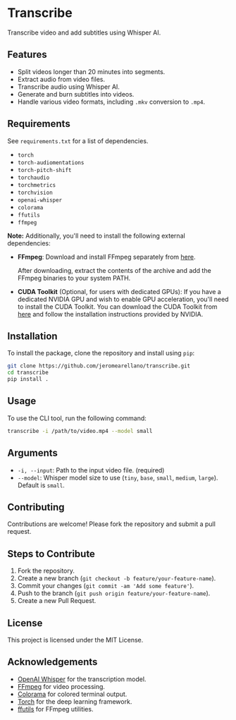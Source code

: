 # Transcribe

Transcribe video and add subtitles using Whisper AI.

## Features

- Split videos longer than 20 minutes into segments.
- Extract audio from video files.
- Transcribe audio using Whisper AI.
- Generate and burn subtitles into videos.
- Handle various video formats, including `.mkv` conversion to `.mp4`.

## Requirements

See `requirements.txt` for a list of dependencies.

- `torch`
- `torch-audiomentations`
- `torch-pitch-shift`
- `torchaudio`
- `torchmetrics`
- `torchvision`
- `openai-whisper`
- `colorama`
- `ffutils`
- `ffmpeg`

**Note:** Additionally, you'll need to install the following external dependencies:

- **FFmpeg**: Download and install FFmpeg separately from [here](https://www.gyan.dev/ffmpeg/builds/ffmpeg-release-full.7z).

  After downloading, extract the contents of the archive and add the FFmpeg binaries to your system PATH.

- **CUDA Toolkit** (Optional, for users with dedicated GPUs): If you have a dedicated NVIDIA GPU and wish to enable GPU acceleration, you'll need to install the CUDA Toolkit. You can download the CUDA Toolkit from [here](https://developer.nvidia.com/cuda-downloads?target_os=Windows&target_arch=x86_64&target_version=11&target_type=exe_local) and follow the installation instructions provided by NVIDIA.

## Installation

To install the package, clone the repository and install using `pip`:

```bash
git clone https://github.com/jeromearellano/transcribe.git
cd transcribe
pip install .
```

## Usage

To use the CLI tool, run the following command:

```bash
transcribe -i /path/to/video.mp4 --model small
```

## Arguments

- `-i, --input`: Path to the input video file. (required)
- `--model`: Whisper model size to use (`tiny`, `base`, `small`, `medium`, `large`). Default is `small`.

## Contributing

Contributions are welcome! Please fork the repository and submit a pull request.

## Steps to Contribute

1. Fork the repository.
2. Create a new branch (`git checkout -b feature/your-feature-name`).
3. Commit your changes (`git commit -am 'Add some feature'`).
4. Push to the branch (`git push origin feature/your-feature-name`).
5. Create a new Pull Request.

## License

This project is licensed under the MIT License.

## Acknowledgements

- [OpenAI Whisper](https://github.com/openai/whisper) for the transcription model.
- [FFmpeg](https://ffmpeg.org/) for video processing.
- [Colorama](https://pypi.org/project/colorama/) for colored terminal output.
- [Torch](https://pytorch.org/) for the deep learning framework.
- [ffutils](https://github.com/slhck/ffmpeg-normalize) for FFmpeg utilities.
